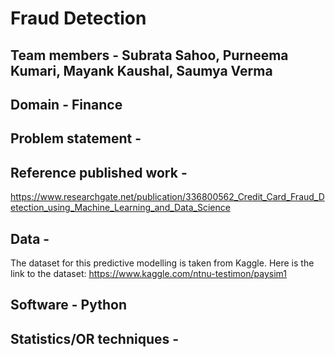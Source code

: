 # Fraud Detection
## Team members - Subrata Sahoo, Purneema Kumari, Mayank Kaushal, Saumya Verma
## Domain - Finance
## Problem statement - 
## Reference published work - 
https://www.researchgate.net/publication/336800562_Credit_Card_Fraud_Detection_using_Machine_Learning_and_Data_Science
## Data - 
The dataset for this predictive modelling is taken from Kaggle. Here is the link to the dataset:
https://www.kaggle.com/ntnu-testimon/paysim1
## Software - Python
## Statistics/OR techniques - 
